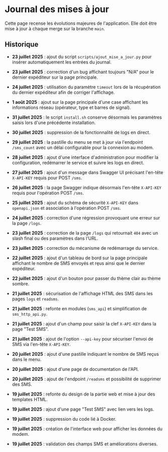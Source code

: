 # Journal des mises à jour

Cette page recense les évolutions majeures de l'application. Elle doit être mise à jour à chaque merge sur la branche `main`.

## Historique
- **23 juillet 2025** : ajout du script `scripts/ajout_mise_a_jour.py` pour insérer automatiquement les entrées du journal.
- **23 juillet 2025** : correction d'un bug affichant toujours "N/A" pour le dernier expéditeur sur la page principale.
- **24 juillet 2025** : utilisation du paramètre `timeout` lors de la récupération du dernier expéditeur afin de corriger l'affichage.

- **1 août 2025** : ajout sur la page principale d'une case affichant les informations réseau (opérateur, type et barres de signal).
- **31 juillet 2025** : le script `install.sh` conserve désormais les paramètres
  saisis lors d'une précédente installation.
- **30 juillet 2025** : suppression de la fonctionnalité de logs en direct.

- **29 juillet 2025** : la pastille du menu se met à jour via l'endpoint `/sms_count` avec un délai configurable pour la connexion au modem.
- **28 juillet 2025** : ajout d'une interface d'administration pour modifier la configuration, redémarrer le service et suivre les logs en direct.

- **27 juillet 2025** : ajout d'un message dans Swagger UI précisant l'en-tête `X-API-KEY` requis pour POST `/sms`.
- **26 juillet 2025** : la page Swagger indique désormais l'en-tête `X-API-KEY` requis pour l'opération POST `/sms`.
- **25 juillet 2025** : ajout du schéma de sécurité `X-API-KEY` dans `openapi.json` et association à l'opération POST `/sms`.
- **24 juillet 2025** : correction d'une régression provoquant une erreur sur la page `/logs`.
- **23 juillet 2025** : correction de la page `/logs` qui retournait `404` avec un slash final ou des paramètres dans l'URL.
- **23 juillet 2025** : correction du mécanisme de redémarrage du service.
- **22 juillet 2025** : ajout d'un tableau de bord sur la page principale affichant le nombre de SMS envoyés et rȩus ainsi que le dernier expéditeur.
- **22 juillet 2025** : ajout d'un bouton pour passer du thème clair au thème sombre.
- **21 juillet 2025** : sécurisation de l'affichage HTML des SMS dans les pages `logs` et `readsms`.
- **21 juillet 2025** : refonte en modules (`sms_api`) et simplification de `sms_http_api.py`.
- **21 juillet 2025** : ajout d'un champ pour saisir la clef `X-API-KEY` dans la page "Test SMS".
- **21 juillet 2025** : ajout de l'option `--api-key` pour sécuriser l'envoi de SMS via l'en-tête `X-API-KEY`.
- **20 juillet 2025** : ajout d'une pastille indiquant le nombre de SMS reçus dans le menu.
- **20 juillet 2025** : ajout d'une page de documentation de l'API.
- **20 juillet 2025** : ajout de l'endpoint `/readsms` et possibilité de supprimer des SMS.
- **19 juillet 2025** : refonte du design de la partie web et mise à jour des templates HTML.
- **19 juillet 2025** : ajout d'une page "Test SMS" avec lien vers les logs.
- **19 juillet 2025** : suppression du code lié à Docker.
- **19 juillet 2025** : création de l'interface web pour afficher les données du modem.
- **19 juillet 2025** : validation des champs SMS et améliorations diverses.
